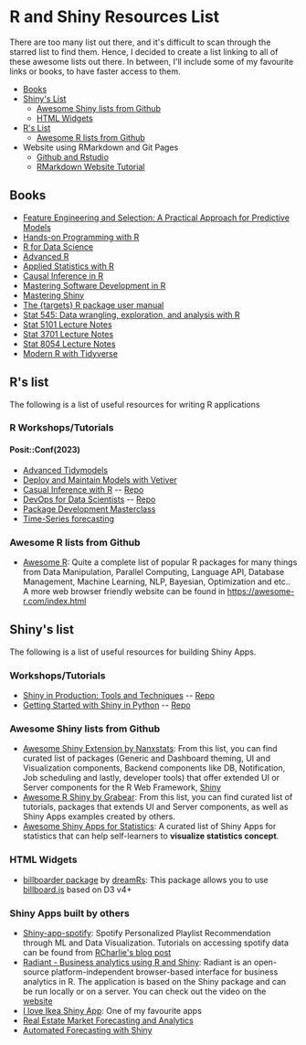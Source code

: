 # R and Shiny Resources List

There  are too many list out there, and it's difficult to scan through the starred list to find them. Hence, I decided to create a list linking to all of these awesome lists out there. In between, I'll include some of my favourite links or books, to have faster access to them.

* [Books](#Books)
* [Shiny's List](#Shiny's-list)
  * [Awesome Shiny lists from Github](#Awesome-Shiny-lists-from-Github)
  * [HTML Widgets](#HTML-Widgets)
* [R's List](#R's-list)
  * [Awesome R lists from Github](#Awesome-R-list-from-Github)
* Website using RMarkdown and Git Pages
  * [Github and Rstudio](https://resources.github.com/whitepapers/github-and-rstudio/)
  * [RMarkdown Website Tutorial](https://jules32.github.io/rmarkdown-website-tutorial/)

## Books

* [Feature Engineering and Selection: A Practical Approach for Predictive Models](https://bookdown.org/max/FES/)
* [Hands-on Programming with R](https://rstudio-education.github.io/hopr/)
* [R for Data Science](https://r4ds.hadley.nz/)
* [Advanced R](https://adv-r.hadley.nz/index.html)
* [Applied Statistics with R](https://book.stat420.org/)
* [Causal Inference in R](https://www.r-causal.org/)
* [Mastering Software Development in R](https://bookdown.org/rdpeng/RProgDA/)
* [Mastering Shiny](https://mastering-shiny.org)
* [The {targets} R package user manual](https://books.ropensci.org/targets/)
* [Stat 545: Data wrangling, exploration, and analysis with R](https://stat545.com/)
* [Stat 5101 Lecture Notes](http://www.stat.umn.edu/geyer/5101/notes/)
* [Stat 3701 Lecture Notes](http://www.stat.umn.edu/geyer/3701/notes/)
* [Stat 8054 Lecture Notes](http://www.stat.umn.edu/geyer/8054/notes/)
* [Modern R with Tidyverse](https://b-rodrigues.github.io/modern_R/)

## R's list

The following is a list of useful resources for writing R applications

### R Workshops/Tutorials

#### Posit::Conf(2023)
* [Advanced Tidymodels](https://workshops.tidymodels.org/)
* [Deploy and Maintain Models with Vetiver](https://posit-conf-2023.github.io/vetiver/)
* [Casual Inference with R](https://r-causal.github.io/causal_workshop_website/) -- [Repo](https://github.com/r-causal/causal_inference_r_workshop)
* [DevOps for Data Scientists](https://posit-conf-2023.github.io/devops/) -- [Repo](https://github.com/posit-conf-2023/devops)
* [Package Development Masterclass](https://github.com/posit-conf-2023/pkg-dev-masterclass)
* [Time-Series forecasting](https://posit-conf-2023.github.io/forecasting/)


### Awesome R lists from Github

* [Awesome R](https://github.com/qinwf/awesome-r/): Quite a complete list of popular R packages for many things from Data Manipulation, Parallel Computing, Language API, Database Management, Machine Learning, NLP, Bayesian, Optimization and etc.. A more web browser friendly website can be found in https://awesome-r.com/index.html



## Shiny's list

The following is a list of useful resources for building Shiny Apps.

### Workshops/Tutorials

* [Shiny in Production: Tools and Techniques](https://posit-conf-2023.github.io/shiny-r-prod/) -- [Repo](https://github.com/posit-conf-2023/shiny-r-prod)
* [Getting Started with Shiny in Python](https://posit-dev.github.io/shiny-python-workshop-2023/) -- [Repo](https://github.com/posit-dev/shiny-python-workshop-2023)

### Awesome Shiny lists from Github

* [Awesome Shiny Extension by Nanxstats](https://github.com/nanxstats/awesome-shiny-extensions): From this list, you can find curated list of packages (Generic and Dashboard theming, UI and Visualization components, Backend components like DB, Notification, Job scheduling and lastly, developer tools) that offer extended UI or Server components for the R Web Framework, [Shiny](https://shiny.rstudio.com/)
* [Awesome R Shiny by Grabear](https://github.com/grabear/awesome-rshiny): From this list, you can find curated list of tutorials, packages that extends UI and Server components, as well as Shiny Apps examples created by others.
* [Awesome Shiny Apps for Statistics](https://github.com/huyingjie/Awesome-shiny-apps-for-statistics): A curated list of Shiny Apps for statistics that can help self-learners to **visualize statistics concept**.

### HTML Widgets

* [billboarder package](https://github.com/dreamRs/billboarder) by [dreamRs](https://github.com/dreamRs): This package allows you to use [billboard.js](https://naver.github.io/billboard.js/) based on D3 v4+

### Shiny Apps built by others

* [Shiny-app-spotify](https://github.com/joelcponte/shiny-app-spotify): Spotify Personalized Playlist Recommendation through ML and Data Visualization. Tutorials on accessing spotify data can be found from [RCharlie's blog post](https://www.rcharlie.com/post/fitter-happier/)
* [Radiant - Business analytics using R and Shiny](https://github.com/radiant-rstats/radiant): Radiant is an open-source platform-independent browser-based interface for business analytics in R. The application is based on the Shiny package and can be run locally or on a server. You can check out the video on the [website](https://radiant-rstats.github.io/docs/)
* [I love Ikea Shiny App](https://github.com/longhowlam/I_LOVE_IKEA_SHINY_APP): One of my favourite apps
* [Real Estate Market Forecasting and Analytics](https://github.com/ScientAnalytics/shinyHome)
* [Automated Forecasting with Shiny](https://github.com/pmaier1971/AutomatedForecastingWithShiny)

